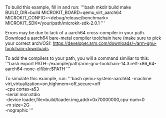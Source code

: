 To build this example, fill in and run:
'''bash
mkdir build
make BUILD_DIR=build MICROKIT_BOARD=qemu_virt_aarch64 MICROKIT_CONFIG=<debug/release/benchmark> MICROKIT_SDK=/your/path/microkit-sdk-2.0.1
'''

Errors may be due to lack of a aarch64 cross-compiler in your path. Download a aarch64 bare-metal compiler toolchain here (make sure to pick your correct arch/OS):
https://developer.arm.com/downloads/-/arm-gnu-toolchain-downloads

To add the compilers to your path, you will a command similiar to this:
'''bash
export PATH=/example/path/arm-gnu-toolchain-14.3.rel1-x86_64-aarch64-none-elf/bin:$PATH
'''

To simulate this example, run:
'''bash
qemu-system-aarch64 -machine virt,virtualization=on,highmem=off,secure=off \
				-cpu cortex-a53 \
				-serial mon:stdio \
				-device loader,file=build/loader.img,addr=0x70000000,cpu-num=0 \
				-m size=2G \
				-nographic
'''